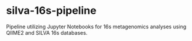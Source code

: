 # silva-16s-pipeline
Pipeline utilizing Jupyter Notebooks for 16s metagenomics analyses using QIIME2 and SILVA 16s databases.
